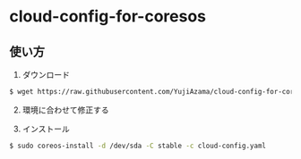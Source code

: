 # cloud-config-for-coresos

## 使い方

1. ダウンロード

```bash
$ wget https://raw.githubusercontent.com/YujiAzama/cloud-config-for-coresos/master/cloud-config.yaml
```

2. 環境に合わせて修正する

3. インストール

```bash
$ sudo coreos-install -d /dev/sda -C stable -c cloud-config.yaml
```
